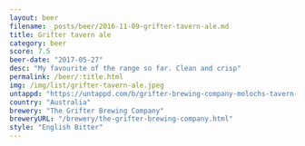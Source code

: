 ```yaml
---
layout: beer
filename: _posts/beer/2016-11-09-grifter-tavern-ale.md
title: Grifter tavern ale
category: beer
score: 7.5
beer-date: "2017-05-27"
desc: "My favourite of the range so far. Clean and crisp"
permalink: /beer/:title.html
img: /img/list/grifter-tavern-ale.jpeg
untappd: "https://untappd.com/b/grifter-brewing-company-molochs-tavern-ale/2005115"
country: "Australia"
brewery: "The Grifter Brewing Company"
breweryURL: "/brewery/the-grifter-brewing-company.html"
style: "English Bitter"
---
```

